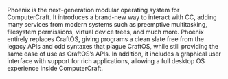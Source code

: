 Phoenix is the next-generation modular operating system for ComputerCraft. It introduces a brand-new way to interact with CC, adding many services from modern systems such as preemptive multitasking, filesystem permissions, virtual device trees, and much more. Phoenix entirely replaces CraftOS, giving programs a clean slate free from the legacy APIs and odd syntaxes that plague CraftOS, while still providing the same ease of use as CraftOS&#8217;s APIs. In addition, it includes a graphical user interface with support for rich applications, allowing a full desktop OS experience inside ComputerCraft.
